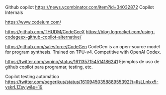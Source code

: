 Github copilot
https://news.ycombinator.com/item?id=34032872
  Copilot Internals

https://www.codeium.com/

https://github.com/THUDM/CodeGeeX
https://blog.logrocket.com/using-codegeex-github-copilot-alternative/

https://github.com/salesforce/CodeGen
CodeGen is an open-source model for program synthesis. Trained on TPU-v4. Competitive with OpenAI Codex.

https://twitter.com/svpino/status/1611357154514186241
Ejemplos de uso de github copilot para programar, testing, etc.

Copilot testing automático
https://twitter.com/oegerikus/status/1610945035888955392?t=lIsLLnlxx5-yskrL1Zsyjw&s=19
